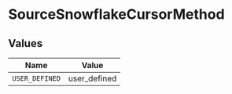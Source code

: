 # SourceSnowflakeCursorMethod


## Values

| Name           | Value          |
| -------------- | -------------- |
| `USER_DEFINED` | user_defined   |
